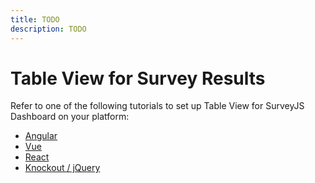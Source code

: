 ```yaml
---
title: TODO
description: TODO
---
```


# Table View for Survey Results

Refer to one of the following tutorials to set up Table View for SurveyJS Dashboard on your platform:

- [Angular](/dashboard/documentation/set-up-table-view/angular)
- [Vue](/dashboard/documentation/set-up-table-view/vue)
- [React](/dashboard/documentation/set-up-table-view/react)
- [Knockout / jQuery](/dashboard/documentation/set-up-table-view/knockout-jquery)
